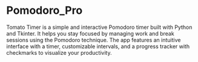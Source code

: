# Pomodoro_Pro
Tomato Timer is a simple and interactive Pomodoro timer built with Python and Tkinter. It helps you stay focused by managing work and break sessions using the Pomodoro technique. The app features an intuitive interface with a timer, customizable intervals, and a progress tracker with checkmarks to visualize your productivity.
